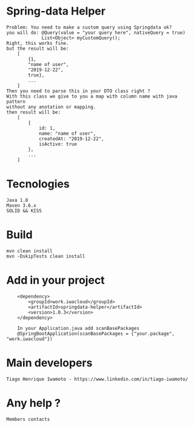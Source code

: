 # Spring-data Helper

    Problem: You need to make a custom query using Springdata ok?
    you will do: @Query(value = "your query here", nativeQuery = true)
                 List<Object> myCustomQuery();
    Right, this works fine.
    but the result will be:
        [
            {1,
            "name of user",
            "2019-12-22",
            true},
            ...
        ]
    Then you need to parse this in your DTO class right ?
    With this class we give to you a map with column name with java pattern
    without any anotation or mapping.
    then result will be:
        [
            {
                id: 1,
                name: "name of user",
                createdAt: "2019-12-22",
                isActive: true
            },
            ...
        ]          
        
# Tecnologies
    Java 1.8
    Maven 3.6.x
    SOLID && KISS

# Build
    mvn clean install
    mvn -DskipTests clean install
    
# Add in your project
        <dependency>
            <groupId>work.iwacloud</groupId>
            <artifactId>springdata-helper</artifactId>
            <version>1.0.3</version>
        </dependency>
        
        In your Application.java add scanBasePackages
        @SpringBootApplication(scanBasePackages = {"your.package", "work.iwacloud"})

    
# Main developers
    Tiago Henrique Iwamoto - https://www.linkedin.com/in/tiago-iwamoto/
    
# Any help ?
    Members contacts